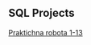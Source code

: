 ## SQL Projects

[Praktichna robota 1-13](Databases_and_information_systems/Homework/Praktichna_robota_1-13.pdf)
